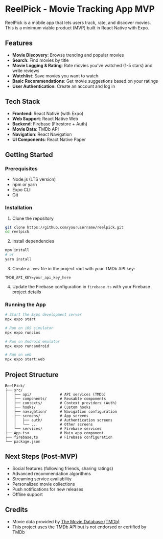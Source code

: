 # ReelPick - Movie Tracking App MVP

ReelPick is a mobile app that lets users track, rate, and discover movies. This is a minimum viable product (MVP) built in React Native with Expo.

## Features

- **Movie Discovery**: Browse trending and popular movies
- **Search**: Find movies by title
- **Movie Logging & Rating**: Rate movies you've watched (1-5 stars) and write reviews
- **Watchlist**: Save movies you want to watch
- **Basic Recommendations**: Get movie suggestions based on your ratings
- **User Authentication**: Create an account and log in

## Tech Stack

- **Frontend**: React Native (with Expo)
- **Web Support**: React Native Web
- **Backend**: Firebase (Firestore + Auth)
- **Movie Data**: TMDb API
- **Navigation**: React Navigation
- **UI Components**: React Native Paper

## Getting Started

### Prerequisites

- Node.js (LTS version)
- npm or yarn
- Expo CLI
- Git

### Installation

1. Clone the repository
```bash
git clone https://github.com/yourusername/reelpick.git
cd reelpick
```

2. Install dependencies
```bash
npm install
# or
yarn install
```

3. Create a `.env` file in the project root with your TMDb API key:
```
TMDB_API_KEY=your_api_key_here
```

4. Update the Firebase configuration in `firebase.ts` with your Firebase project details

### Running the App

```bash
# Start the Expo development server
npx expo start

# Run on iOS simulator
npx expo run:ios

# Run on Android emulator
npx expo run:android

# Run on web
npx expo start:web
```

## Project Structure

```
ReelPick/
├── src/
│   ├── api/             # API services (TMDb)
│   ├── components/      # Reusable components
│   ├── contexts/        # Context providers (Auth)
│   ├── hooks/           # Custom hooks
│   ├── navigation/      # Navigation configuration
│   ├── screens/         # App screens
│   │   ├── auth/        # Authentication screens
│   │   └── ...          # Other screens
│   └── services/        # Firebase services
├── App.tsx              # Main app component
├── firebase.ts          # Firebase configuration
└── package.json
```

## Next Steps (Post-MVP)

- Social features (following friends, sharing ratings)
- Advanced recommendation algorithms
- Streaming service availability
- Personalized movie collections
- Push notifications for new releases
- Offline support

## Credits

- Movie data provided by [The Movie Database (TMDb)](https://www.themoviedb.org/)
- This project uses the TMDb API but is not endorsed or certified by TMDb
